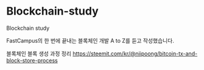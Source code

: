 # Blockchain-study
Blockchain study

FastCampus의 한 번에 끝내는 블록체인 개발 A to Z를 듣고 작성했습니다.

블록체인 블록 생성 과정 정리
https://steemit.com/kr/@niipoong/bitcoin-tx-and-block-store-process
